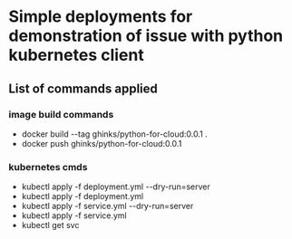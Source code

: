 # Simple deployments for demonstration of issue with python kubernetes client 

## List of commands applied 
### image build commands
- docker build --tag ghinks/python-for-cloud:0.0.1 .
- docker push ghinks/python-for-cloud:0.0.1

### kubernetes cmds
- kubectl apply -f deployment.yml --dry-run=server
- kubectl apply -f deployment.yml
- kubectl apply -f service.yml --dry-run=server
- kubectl apply -f service.yml
- kubectl get svc